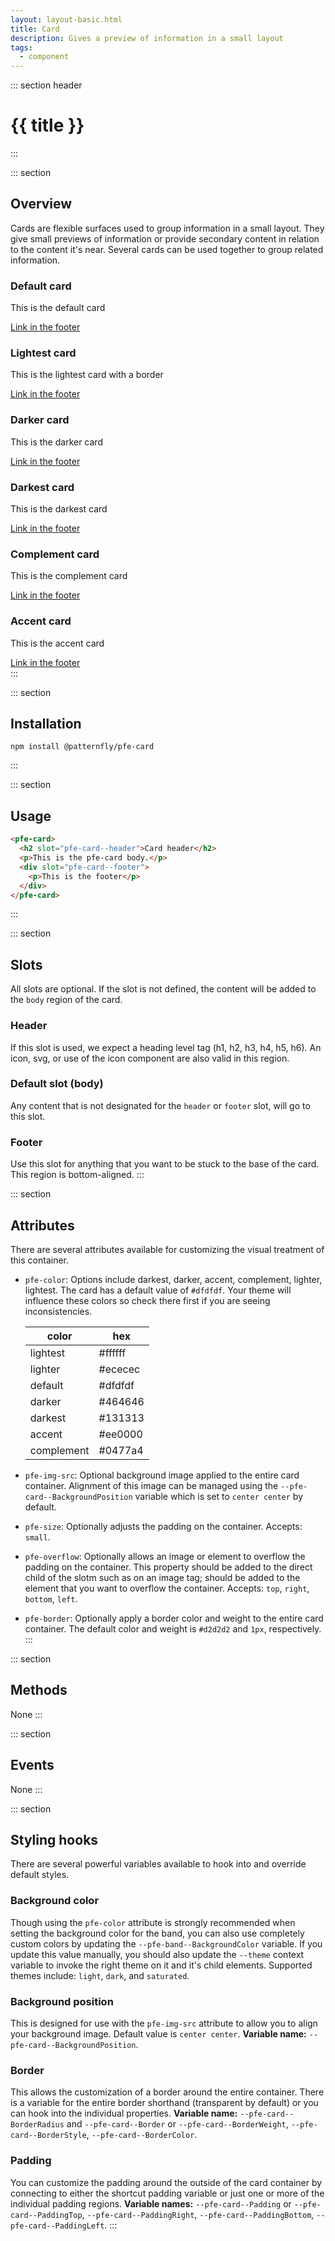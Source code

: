```yaml
---
layout: layout-basic.html
title: Card
description: Gives a preview of information in a small layout
tags:
  - component
---
```

<script type="module" src="/node_modules/@patternfly/pfe-card/dist/pfe-card.min.js"></script>
<script type="module" src="/node_modules/@patternfly/pfe-cta/dist/pfe-cta.min.js"></script>

::: section header
# {{ title }}
:::

::: section
## Overview
Cards are flexible surfaces used to group information in a small layout. They give small previews of information or provide secondary content in relation to the content it's near. Several cards can be used together to group related information.

<div class="pfe-l-grid pfe-m-gutters pfe-m-all-6-col pfe-m-all-4-col-on-md">
  <pfe-card>
    <h3 slot="pfe-card--header">Default card</h3>
    <p>This is the default card</p>
    <div slot="pfe-card--footer">
      <pfe-cta>
        <a href="#">Link in the footer</a>
      </pfe-cta>
    </div>
  </pfe-card>
  <pfe-card pfe-color="lightest" pfe-border>
    <h3 slot="pfe-card--header">Lightest card</h3>
    <p>This is the lightest card with a border</p>
    <div slot="pfe-card--footer">
      <pfe-cta>
        <a href="#">Link in the footer</a>
      </pfe-cta>
    </div>
  </pfe-card>
  <pfe-card pfe-color="darker">
    <h3 slot="pfe-card--header">Darker card</h3>
    <p>This is the darker card</p>
    <div slot="pfe-card--footer">
      <pfe-cta>
        <a href="#">Link in the footer</a>
      </pfe-cta>
    </div>
  </pfe-card>
  <pfe-card pfe-color="darkest">
    <h3 slot="pfe-card--header">Darkest card</h3>
    <p>This is the darkest card</p>
    <div slot="pfe-card--footer">
      <pfe-cta>
        <a href="#">Link in the footer</a>
      </pfe-cta>
    </div>
  </pfe-card>
  <pfe-card pfe-color="complement">
    <h3 slot="pfe-card--header">Complement card</h3>
    <p>This is the complement card</p>
    <div slot="pfe-card--footer">
      <pfe-cta>
        <a href="#">Link in the footer</a>
      </pfe-cta>
    </div>
  </pfe-card>
  <pfe-card pfe-color="accent">
    <h3 slot="pfe-card--header">Accent card</h3>
    <p>This is the accent card</p>
    <div slot="pfe-card--footer">
      <pfe-cta>
        <a href="#">Link in the footer</a>
      </pfe-cta>
    </div>
  </pfe-card>
</div>
:::

::: section
## Installation
```shell
npm install @patternfly/pfe-card
```
:::

::: section
## Usage
```html
<pfe-card>
  <h2 slot="pfe-card--header">Card header</h2>
  <p>This is the pfe-card body.</p>
  <div slot="pfe-card--footer">
    <p>This is the footer</p>
  </div>
</pfe-card>
```
:::

::: section
## Slots
All slots are optional. If the slot is not defined, the content will be added to the `body` region of the card.

### Header
If this slot is used, we expect a heading level tag (h1, h2, h3, h4, h5, h6). An icon, svg, or use of the icon component are also valid in this region.

### Default slot (body)
Any content that is not designated for the `header` or `footer` slot, will go to this slot.

### Footer
Use this slot for anything that you want to be stuck to the base of the card. This region is bottom-aligned.
:::

::: section
## Attributes
There are several attributes available for customizing the visual treatment of this container.
- `pfe-color`: Options include darkest, darker, accent, complement, lighter, lightest.  The card has a default value of `#dfdfdf`. Your theme will influence these colors so check there first if you are seeing inconsistencies.

    | color | hex |
    |-------|-----|
    | lightest | <span class="color-preview" style="--bg:#ffffff"></span> #ffffff |
    | lighter | <span class="color-preview" style="--bg:#ececec"></span> #ececec |
    | default | <span class="color-preview" style="--bg:#dfdfdf"></span> #dfdfdf |
    | darker | <span class="color-preview" style="--bg:#464646"></span> #464646 |
    | darkest | <span class="color-preview" style="--bg:#131313"></span> #131313 |
    | accent | <span class="color-preview" style="--bg:#ee0000"></span> #ee0000 |
    | complement | <span class="color-preview" style="--bg:#0477a4"></span> #0477a4 |

- `pfe-img-src`: Optional background image applied to the entire card container.  Alignment of this image can be managed using the `--pfe-card--BackgroundPosition` variable which is set to `center center` by default.
- `pfe-size`: Optionally adjusts the padding on the container.  Accepts: `small`.
- `pfe-overflow`: Optionally allows an image or element to overflow the padding on the container. This property should be added to the direct child of the slotm such as on an image tag; should be added to the element that you want to overflow the container. Accepts: `top`, `right`, `bottom`, `left`.
- `pfe-border`: Optionally apply a border color and weight to the entire card container. The default color and weight is `#d2d2d2` and `1px`, respectively.
:::

::: section
## Methods
None
:::

::: section
## Events
None
:::

::: section
## Styling hooks
There are several powerful variables available to hook into and override default styles.

### Background color
Though using the `pfe-color` attribute is strongly recommended when setting the background color for the band, you can also use completely custom colors by updating the `--pfe-band--BackgroundColor` variable.  If you update this value manually, you should also update the `--theme` context variable to invoke the right theme on it and it's child elements.  Supported themes include: `light`, `dark`, and `saturated`.
### Background position
This is designed for use with the `pfe-img-src` attribute to allow you to align your background image.  Default value is `center center`. 
**Variable name:** `--pfe-card--BackgroundPosition`.
### Border
This allows the customization of a border around the entire container.  There is a variable for the entire border shorthand (transparent by default) or you can hook into the individual properties. 
**Variable name:** `--pfe-card--BorderRadius` and `--pfe-card--Border` or `--pfe-card--BorderWeight`, `--pfe-card--BorderStyle`, `--pfe-card--BorderColor`.
### Padding
You can customize the padding around the outside of the card container by connecting to either the shortcut padding variable or just one or more of the individual padding regions. 
**Variable names:** `--pfe-card--Padding` or `--pfe-card--PaddingTop`, `--pfe-card--PaddingRight`, `--pfe-card--PaddingBottom`, `--pfe-card--PaddingLeft`.
:::